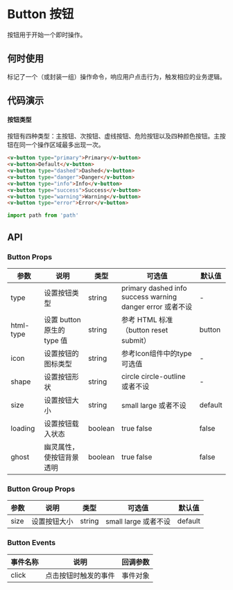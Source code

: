 # Button 按钮

按钮用于开始一个即时操作。

## 何时使用

标记了一个（或封装一组）操作命令，响应用户点击行为，触发相应的业务逻辑。
## 代码演示
#### 按钮类型 
  按钮有四种类型：主按钮、次按钮、虚线按钮、危险按钮以及四种颜色按钮。主按钮在同一个操作区域最多出现一次。

```html
<v-button type="primary">Primary</v-button>
<v-button>Default</v-button>
<v-button type="dashed">Dashed</v-button>
<v-button type="danger">Danger</v-button>
<v-button type="info">Info</v-button>
<v-button type="success">Success</v-button>
<v-button type="warning">Warning</v-button>
<v-button type="error">Error</v-button>
```

```javascript
import path from 'path'
```

## API

### Button Props
| 参数      | 说明          | 类型      | 可选值                           | 默认值  |
|---------- |-------------- |---------- |-------------------------------- |-------- |
| type | 设置按钮类型 | string | primary dashed info success warning danger error 或者不设| - |
| html-type | 设置 button 原生的 type 值 | string | 参考 HTML 标准（button reset submit） | button |
| icon | 设置按钮的图标类型 | string | 参考Icon组件中的type可选值| - |
| shape | 设置按钮形状 | string | circle circle-outline 或者不设 | - |
| size | 设置按钮大小 | string | small large 或者不设 | default |
| loading | 设置按钮载入状态 | boolean | true false | false |
| ghost | 幽灵属性，使按钮背景透明 | boolean | true false | false |

### Button Group Props
| 参数      | 说明          | 类型      | 可选值                           | 默认值  |
|---------- |-------------- |---------- |-------------------------------- |-------- |
| size | 设置按钮大小 | string | small large 或者不设 | default |


### Button Events
| 事件名称 | 说明 | 回调参数 |
|---------- |-------- |---------- |
| click | 点击按钮时触发的事件 | 事件对象 |

